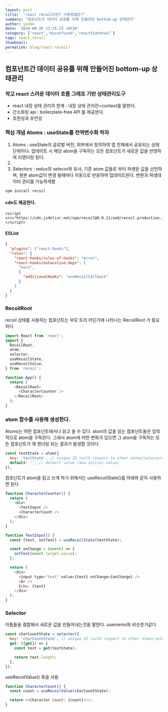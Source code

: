 ```yaml
---
layout: post
title:  "react recoil이란? 사용방법은?"
summary: "컴포넌트간 데이터 공유를 위해 만들어진 bottom-up 상태관리"
author: yoo94
date: '2024-08-20 13:35:23 +0530'
category: ['react','myconfused','reactStatetool']
tags: react,recoil
thumbnail: 
permalink: blog/react-recoil/
---
```

## 컴포넌트간 데이터 공유를 위해 만들어진 bottom-up 상태관리

### 작고 react 스러운 데이터 흐름 그래프 기반 상태관리도구

- react 내장 상태 관리의 한계 : 내장 상태 관리란=context를 말한다.
- 간소화된 api : boilerplate-free API 를 제공한다.
- 호환성과 유연성

### 핵심 개념 Atoms : useState를 전역변수화 하자

1. Atoms : useState의 글로벌 버전, 외부에서 정의하여 앱 전체에서 공유되는 상태 단위이다. 업데이트 시 해당 atom을 구독하는 모든
컴포넌트가 새로운 값을 반영하여 리렌더링 된다.
2. 
3. Selectors : redux의 selecor와 유사, 기존 atom 값들로 부터 파생된 값을 선언하며, 원본 atom값이 변경 될때마다 자동으로 반응하여
업데이트된다. 변환과 파생데이터 관리를 가능하게함

```shell
npm install recoil
```
#### cdn도 제공한다.
```text
<script src="https://cdn.jsdelivr.net/npm/recoil@0.0.11/umd/recoil.production.js"></script>
```
#### ESLint
```json
{
  "plugins": ["react-hooks"],
  "rules": {
    "react-hooks/rules-of-hooks": "error",
    "react-hooks/exhaustive-deps": [
      "warn",
      {
        "additionalHooks": "useRecoilCallback"
      }
    ]
  }
}
```
### RecoilRoot
recoil 상태를 사용하는 컴포넌트는 부모 트리 어딘가에 나타나는 RecoilRoot 가 필요하다
```js
import React from 'react';
import {
  RecoilRoot,
  atom,
  selector,
  useRecoilState,
  useRecoilValue,
} from 'recoil';

function App() {
  return (
    <RecoilRoot>
      <CharacterCounter />
    </RecoilRoot>
  );
}
```

### atom 함수를 사용해 생성한다.
Atoms는 어떤 컴포넌트에서나 읽고 쓸 수 있다. atom의 값을 읽는 컴포넌트들은 암묵적으로 atom을 구독한다. 그래서 atom에 어떤 변화가 
있으면 그 atom을 구독하는 모든 컴포넌트가 재 렌더링 되는 결과가 발생할 것이다.
```js
const textState = atom({
  key: 'textState', // unique ID (with respect to other atoms/selectors)
  default: '', // default value (aka initial value)
});
```
컴포넌트가 atom을 읽고 쓰게 하기 위해서는 useRecoilState()를 아래와 같이 사용하면 된다
```js
function CharacterCounter() {
  return (
    <div>
      <TextInput />
      <CharacterCount />
    </div>
  );
}

function TextInput() {
  const [text, setText] = useRecoilState(textState);

  const onChange = (event) => {
    setText(event.target.value);
  };

  return (
    <div>
      <input type="text" value={text} onChange={onChange} />
      <br />
      Echo: {text}
    </div>
  );
}
```
### Selector
아톰들을 결합해서 새로운 값을 만들어내는것을 말한다. usememo와 비슷한거같다
```js
const charCountState = selector({
  key: 'charCountState', // unique ID (with respect to other atoms/selectors)
  get: ({get}) => {
    const text = get(textState);

    return text.length;
  },
});
```
useRecoilValue() 훅을 사용
```js
function CharacterCount() {
  const count = useRecoilValue(charCountState);

  return <>Character Count: {count}</>;
}
```
